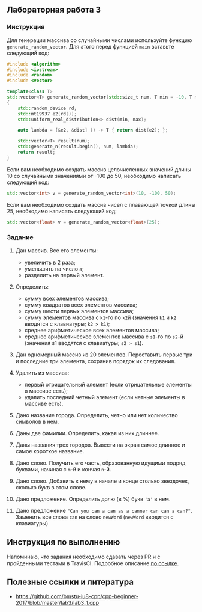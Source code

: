## Лабораторная работа 3

### Инструкция
Для генерации массива со случайными числами используйте функцию `generate_random_vector`. Для этого перед функцией `main` вставьте следующий код:
```cpp
#include <algorithm>
#include <iostream>
#include <random>
#include <vector>

template<class T>
std::vector<T> generate_random_vector(std::size_t num, T min = -10, T max = 10)
{
    std::random_device rd;
    std::mt19937 e2(rd());
    std::uniform_real_distribution<> dist(min, max);

    auto lambda = [&e2, &dist] () -> T { return dist(e2); };

    std::vector<T> result(num);
    std::generate_n(result.begin(), num, lambda);
    return result;
}
```

Если вам необходимо создать массив целочисленных значений длины 10 со случайными значениями от -100 до 50, необходимо написать следующий код:
```cpp
std::vector<int> v = generate_random_vector<int>(10, -100, 50);
```

Если вам необходимо создать массив чисел с плавающей точкой длины 25, необходимо написать следующий код:
```cpp
std::vector<float> v = generate_random_vector<float>(25);
```

### Задание
1. Дан массив. Все его элементы:
    * увеличить в 2 раза;
    * уменьшить на число `a`;
    * разделить на первый элемент.

1. Определить: 
    * сумму всех элементов массива;
    * сумму квадратов всех элементов массива;
    * сумму шести первых элементов массива;
    * сумму  элементов  массива  с  `k1`-го  по  `k2`й (значения  `k1` и `k2` вводятся с клавиатуры; `k2 > k1`);
    * среднее арифметическое всех элементов массива;
    * среднее арифметическое элементов массива с `s1`-го по `s2`-й (значения s1 вводятся с клавиатуры; `s2 > s1`).

1. Дан  одномерный массив  из  20 элементов.  Переставить  первые  три  и  последние три элемента, сохранив порядок их следования.

1. Удалить из массива:
    * первый отрицательный элемент (если отрицательные элементы в массиве есть);
    * удалить  последний  четный  элемент  (если  четные  элементы  в  массиве есть).

1. Дано название города. Определить, четно или нет количество символов в нем.
1. Даны две фамилии. Определить, какая из них длиннее.
1. Даны названия трех городов. Вывести на экран самое длинное и самое короткое название.

1. Дано слово. Получить его часть, образованную идущими подряд буквами, начиная с `m`-й и кончая `n`-й.
1. Дано  слово.  Добавить  к  нему  в  начале  и  конце  столько  звездочек,  сколько букв в этом слове.
1. Дано предложение. Определить долю (в %) букв `'a'` в нем.
1. Дано предложение `"Can you can a can as a canner can can a can?"`. Заменить все слова `can` на слово `newWord` (`newWord` вводится с клавиатуры)


## Инструкция по выполнению
Напоминаю, что задания необходимо сдавать через PR и с пройденными тестами в TravisCI. Подробное описание [по ссылке](https://classroom.github.com/a/J-dNYuEp).

## Полезные ссылки и литература
* https://github.com/bmstu-iu8-cpp/cpp-beginner-2017/blob/master/lab3/lab3_1.cpp
